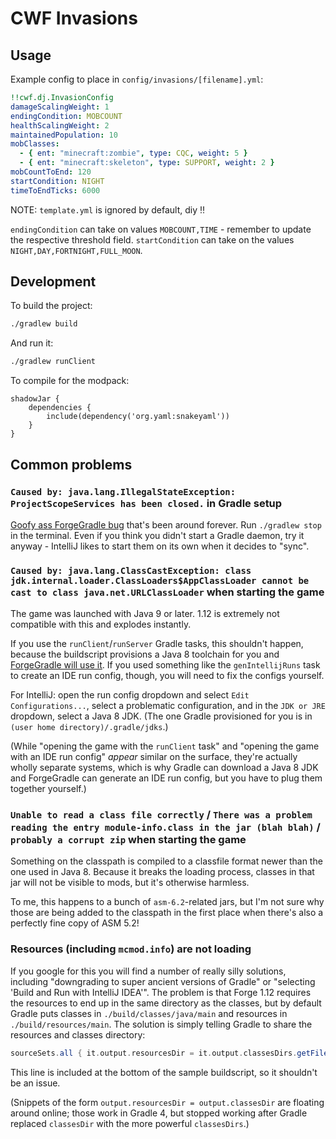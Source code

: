 # CWF Invasions

## Usage

Example config to place in `config/invasions/[filename].yml`:

```yaml
!!cwf.dj.InvasionConfig
damageScalingWeight: 1
endingCondition: MOBCOUNT
healthScalingWeight: 2
maintainedPopulation: 10
mobClasses:
  - { ent: "minecraft:zombie", type: CQC, weight: 5 }
  - { ent: "minecraft:skeleton", type: SUPPORT, weight: 2 }
mobCountToEnd: 120
startCondition: NIGHT
timeToEndTicks: 6000
```

NOTE: `template.yml` is ignored by default, diy ‼

`endingCondition` can take on values `MOBCOUNT,TIME` - remember to update the respective threshold field.
`startCondition` can take on the values `NIGHT,DAY,FORTNIGHT,FULL_MOON`.

## Development

To build the project:

```sh
./gradlew build
```

And run it:

```sh
./gradlew runClient

```

To compile for the modpack:

```
shadowJar {
    dependencies {
        include(dependency('org.yaml:snakeyaml'))
    }
}

```

## Common problems

### `Caused by: java.lang.IllegalStateException: ProjectScopeServices has been closed.` in Gradle setup

[Goofy ass ForgeGradle bug](https://github.com/MinecraftForge/ForgeGradle/issues/563) that's been around forever. Run `./gradlew stop` in the terminal. Even if you think you didn't start a Gradle daemon, try it anyway - IntelliJ likes to start them on its own when it decides to "sync".

### `Caused by: java.lang.ClassCastException: class jdk.internal.loader.ClassLoaders$AppClassLoader cannot be cast to class java.net.URLClassLoader` when starting the game

The game was launched with Java 9 or later. 1.12 is extremely not compatible with this and explodes instantly.

If you use the `runClient`/`runServer` Gradle tasks, this shouldn't happen, because the buildscript provisions a Java 8 toolchain for you and [ForgeGradle will use it](https://github.com/MinecraftForge/ForgeGradle/blob/0a2c70fc412a4c461db50bc20d77164fd5ff6bfa/src/common/java/net/minecraftforge/gradle/common/util/runs/RunConfigGenerator.java#L266-L267). If you used something like the `genIntellijRuns` task to create an IDE run config, though, you will need to fix the configs yourself.

For IntelliJ: open the run config dropdown and select `Edit Configurations...`, select a problematic configuration, and in the `JDK or JRE` dropdown, select a Java 8 JDK. (The one Gradle provisioned for you is in `(user home directory)/.gradle/jdks`.)

(While "opening the game with the `runClient` task" and "opening the game with an IDE run config" _appear_ similar on the surface, they're actually wholly separate systems, which is why Gradle can download a Java 8 JDK and ForgeGradle can generate an IDE run config, but you have to plug them together yourself.)

### `Unable to read a class file correctly` / `There was a problem reading the entry module-info.class in the jar (blah blah)` / `probably a corrupt zip` when starting the game

Something on the classpath is compiled to a classfile format newer than the one used in Java 8. Because it breaks the loading process, classes in that jar will not be visible to mods, but it's otherwise harmless.

To me, this happens to a bunch of `asm-6.2`-related jars, but I'm not sure why those are being added to the classpath in the first place when there's also a perfectly fine copy of ASM 5.2!

### Resources (including `mcmod.info`) are not loading

If you google for this you will find a number of really silly solutions, including "downgrading to super ancient versions of Gradle" or "selecting 'Build and Run with IntelliJ IDEA'". The problem is that Forge 1.12 requires the resources to end up in the same directory as the classes, but by default Gradle puts classes in `./build/classes/java/main` and resources in `./build/resources/main`. The solution is simply telling Gradle to share the resources and classes directory:

```groovy
sourceSets.all { it.output.resourcesDir = it.output.classesDirs.getFiles().iterator().next() }
```

This line is included at the bottom of the sample buildscript, so it shouldn't be an issue.

(Snippets of the form `output.resourcesDir = output.classesDir` are floating around online; those work in Gradle 4, but stopped working after Gradle replaced `classesDir` with the more powerful `classesDirs`.)
